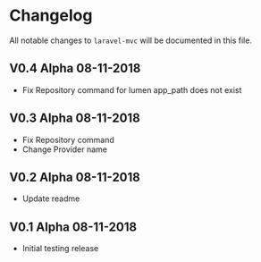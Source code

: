 # Changelog

All notable changes to `laravel-mvc` will be documented in this file.

## V0.4 Alpha  08-11-2018

- Fix Repository command for lumen app_path does not exist

## V0.3 Alpha  08-11-2018

- Fix Repository command
- Change Provider name

## V0.2 Alpha  08-11-2018

- Update readme

## V0.1 Alpha  08-11-2018

- Initial testing release
